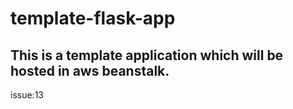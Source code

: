 # template-flask-app

## This is a template application which will be hosted in aws beanstalk. 
issue:13
